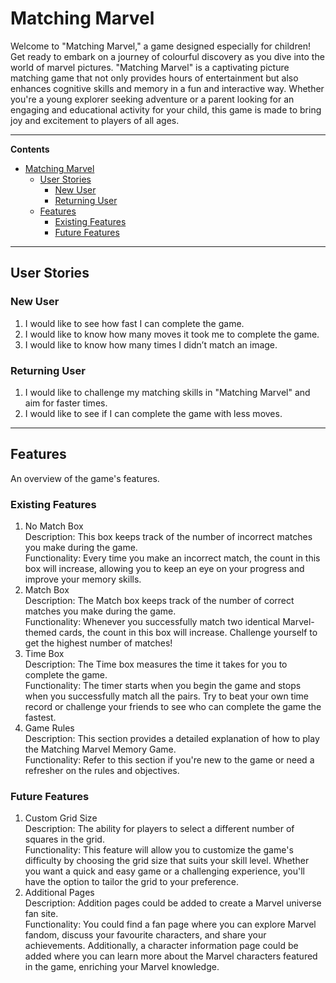 # Matching Marvel
Welcome to "Matching Marvel," a game designed especially for children! Get ready to embark on a journey of colourful discovery as you dive into the world of marvel pictures. "Matching Marvel" is a captivating picture matching game that not only provides hours of entertainment but also enhances cognitive skills and memory in a fun and interactive way. Whether you're a young explorer seeking adventure or a parent looking for an engaging and educational activity for your child, this game is made to bring joy and excitement to players of all ages. 
***
**Contents**
- [Matching Marvel](#matching-marvel)
  - [User Stories](#user-stories)
    - [New User](#new-user)
    - [Returning User](#returning-user)
  - [Features](#features)
    - [Existing Features](#existing-features)
    - [Future Features](#future-features)
***
## User Stories
### New User
1.	I would like to see how fast I can complete the game.
2.	I would like to know how many moves it took me to complete the game.
3.	I would like to know how many times I didn’t match an image. 

### Returning User
1.	I would like to challenge my matching skills in "Matching Marvel" and aim for faster times.
2.	I would like to see if I can complete the game with less moves. 
***
## Features
An overview of the game's features.
### Existing Features
1. No Match Box  
Description: This box keeps track of the number of incorrect matches you make during the game.  
Functionality: Every time you make an incorrect match, the count in this box will increase, allowing you to keep an eye on your progress and improve your memory skills.
2. Match Box  
Description: The Match box keeps track of the number of correct matches you make during the game.  
Functionality: Whenever you successfully match two identical Marvel-themed cards, the count in this box will increase. Challenge yourself to get the highest number of matches!
3. Time Box  
Description: The Time box measures the time it takes for you to complete the game.  
Functionality: The timer starts when you begin the game and stops when you successfully match all the pairs. Try to beat your own time record or challenge your friends to see who can complete the game the fastest.
4. Game Rules  
Description: This section provides a detailed explanation of how to play the Matching Marvel Memory Game.  
Functionality: Refer to this section if you're new to the game or need a refresher on the rules and objectives.
### Future Features
1. Custom Grid Size  
Description: The ability for players to select a different number of squares in the grid.  
Functionality: This feature will allow you to customize the game's difficulty by choosing the grid size that suits your skill level. Whether you want a quick and easy game or a challenging experience, you'll have the option to tailor the grid to your preference.
2. Additional Pages   
Description: Addition pages could be added to create a Marvel universe fan site.   
Functionality: You could find a fan page where you can explore Marvel fandom, discuss your favourite characters, and share your achievements. Additionally, a character information page could be added where you can learn more about the Marvel characters featured in the game, enriching your Marvel knowledge.
